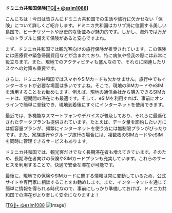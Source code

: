 **ドミニカ共和国保険[[TG💪+ @esim1088](https://t.me/s/esim1088)]**

こんにちは！今日は皆さんにドミニカ共和国での生活や旅行に欠かせない「保険」について詳しくご紹介します。ドミニカ共和国はカリブ海に位置する美しい島国で、ビーチリゾートや歴史的な街並みが魅力的です。しかし、海外では万が一のトラブルに備えて保険があると安心ですよね。

まず、ドミニカ共和国では観光客向けの旅行保険が推奨されています。この保険には医療費や緊急帰国費用などが含まれており、特に病気や怪我の際には非常に役立ちます。また、現地でのアクティビティも盛んなので、それらに関連したリスクへの対策も重要です。

さらに、ドミニカ共和国ではスマホやSIMカードも欠かせません。旅行中でもインターネットが必要な場面は多いですよね。そこで、現地のSIMカードやeSIMを活用することをお勧めします。例えば、現地の通信会社から購入できるSIMカードは、短期間の滞在にも最適です。そして、eSIMを利用すれば、事前にオンラインで簡単に登録でき、現地到着後にすぐにインターネットを使用できます。

最近では、多機能なスマートフォンやデバイスが普及しており、それらに最適化されたデータプランも提供されています。たとえば、データ量を節約したい方には低容量プランが、頻繁にインターネットを使う方には無制限プランがぴったりです。また、家族旅行やグループ旅行の場合には、複数枚のSIMカードやeSIMを同時に管理できるサービスもあります。

ドミニカ共和国では、観光客だけでなく長期滞在者も増えてきています。そのため、長期滞在者向けの保険やSIMカードプランも充実しています。これらのサービスを利用することで、快適で安全な滞在が可能です。

最後に、現地での保険やSIMカードに関する情報は常に変動しているため、公式サイトや専門家に相談することをお勧めします。また、インターネットを通じて簡単に情報を得られる時代なので、事前にしっかり準備しておけば、ドミニカ共和国での滞在がより楽しく安全になりますよ！

[[TG💪+ @esim1088](https://t.me/s/esim1088) ![Image](https://i.postimg.cc/Y0z9fWf4/image.png)]